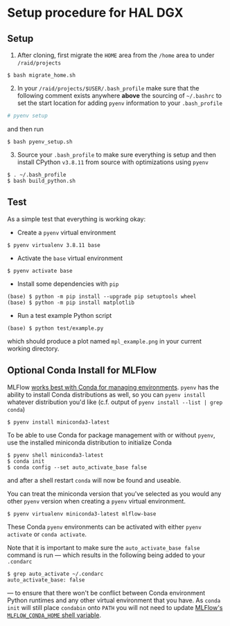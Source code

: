 # Setup procedure for HAL DGX

## Setup

1. After cloning, first migrate the `HOME` area from the `/home` area to under `/raid/projects`

```console
$ bash migrate_home.sh
```

2. In your `/raid/projects/$USER/.bash_profile` make sure that the following comment exists anywhere **above** the sourcing of `~/.bashrc` to set the start location for adding `pyenv` information to your `.bash_profile`

```bash
# pyenv setup
```

and then run

```console
$ bash pyenv_setup.sh
```

3. Source your `.bash_profile` to make sure everything is setup and then install CPython `v3.8.11` from source with optimizations using `pyenv`

```console
$ . ~/.bash_profile
$ bash build_python.sh
```

## Test

As a simple test that everything is working okay:

* Create a `pyenv` virtual environment

```console
$ pyenv virtualenv 3.8.11 base
```

* Activate the `base` virtual environment

```console
$ pyenv activate base
```

* Install some dependencies with `pip`

```console
(base) $ python -m pip install --upgrade pip setuptools wheel
(base) $ python -m pip install matplotlib
```

* Run a test example Python script

```console
(base) $ python test/example.py
```

which should produce a plot named `mpl_example.png` in your current working directory.

## Optional Conda Install for MLFlow

MLFlow [works best with Conda for managing environments](https://www.mlflow.org/docs/latest/projects.html#mlproject-file).
`pyenv` has the ability to install Conda distributions as well, so you can `pyenv install` whatever distribution you'd like (c.f. output of `pyenv install --list | grep conda`)

```console
$ pyenv install miniconda3-latest
```

To be able to use Conda for package management with or without `pyenv`, use the installed miniconda distribution to initialize Conda

```console
$ pyenv shell miniconda3-latest
$ conda init
$ conda config --set auto_activate_base false
```

and after a shell restart `conda` will now be found and useable.

You can treat the miniconda version that you've selected as you would any other `pyenv` version when creating a `pyenv` virtual environment.

```console
$ pyenv virtualenv miniconda3-latest mlflow-base
```

These Conda `pyenv` environments can be activated with either `pyenv activate` or `conda activate`.

Note that it is important to make sure the `auto_activate_base false` command is run &mdash; which results in the following being added to your `.condarc`

```console
$ grep auto_activate ~/.condarc
auto_activate_base: false
```

&mdash; to ensure that there won't be conflict between Conda environment Python runtimes and any other virtual environment that you have.
As `conda init` will still place `condabin` onto `PATH` you will not need to update [MLFlow's `MLFLOW_CONDA_HOME` shell variable](https://www.mlflow.org/docs/latest/projects.html#project-environments).
